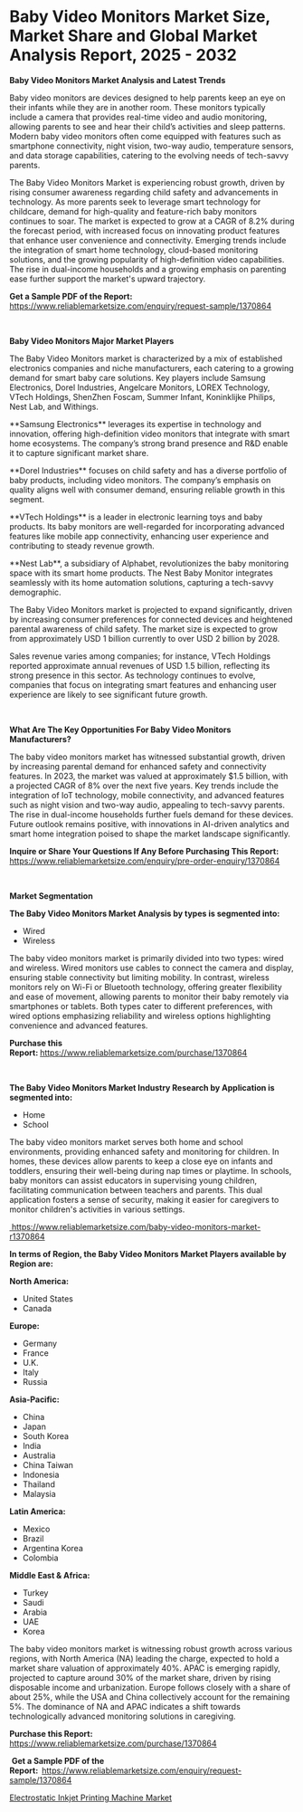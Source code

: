 <p><h1>Baby Video Monitors Market Size, Market Share and Global Market Analysis Report, 2025 - 2032</h1></p><p><strong>Baby Video Monitors Market Analysis and Latest Trends</strong></p>
<p><p>Baby video monitors are devices designed to help parents keep an eye on their infants while they are in another room. These monitors typically include a camera that provides real-time video and audio monitoring, allowing parents to see and hear their child’s activities and sleep patterns. Modern baby video monitors often come equipped with features such as smartphone connectivity, night vision, two-way audio, temperature sensors, and data storage capabilities, catering to the evolving needs of tech-savvy parents.</p><p>The Baby Video Monitors Market is experiencing robust growth, driven by rising consumer awareness regarding child safety and advancements in technology. As more parents seek to leverage smart technology for childcare, demand for high-quality and feature-rich baby monitors continues to soar. The market is expected to grow at a CAGR of 8.2% during the forecast period, with increased focus on innovating product features that enhance user convenience and connectivity. Emerging trends include the integration of smart home technology, cloud-based monitoring solutions, and the growing popularity of high-definition video capabilities. The rise in dual-income households and a growing emphasis on parenting ease further support the market's upward trajectory.</p></p>
<p><strong>Get a Sample PDF of the Report:&nbsp;</strong> <a href="https://www.reliablemarketsize.com/enquiry/request-sample/1370864?utm_campaign=2520&utm_medium=2&utm_source=Github&utm_content=ia&utm_term=22032025&utm_id=baby-video-monitors">https://www.reliablemarketsize.com/enquiry/request-sample/1370864</a></p>
<p>&nbsp;</p>
<p><strong>Baby Video Monitors Major Market Players</strong></p>
<p><p>The Baby Video Monitors market is characterized by a mix of established electronics companies and niche manufacturers, each catering to a growing demand for smart baby care solutions. Key players include Samsung Electronics, Dorel Industries, Angelcare Monitors, LOREX Technology, VTech Holdings, ShenZhen Foscam, Summer Infant, Koninklijke Philips, Nest Lab, and Withings.</p><p>**Samsung Electronics** leverages its expertise in technology and innovation, offering high-definition video monitors that integrate with smart home ecosystems. The company’s strong brand presence and R&D enable it to capture significant market share.</p><p>**Dorel Industries** focuses on child safety and has a diverse portfolio of baby products, including video monitors. The company’s emphasis on quality aligns well with consumer demand, ensuring reliable growth in this segment.</p><p>**VTech Holdings** is a leader in electronic learning toys and baby products. Its baby monitors are well-regarded for incorporating advanced features like mobile app connectivity, enhancing user experience and contributing to steady revenue growth.</p><p>**Nest Lab**, a subsidiary of Alphabet, revolutionizes the baby monitoring space with its smart home products. The Nest Baby Monitor integrates seamlessly with its home automation solutions, capturing a tech-savvy demographic.</p><p>The Baby Video Monitors market is projected to expand significantly, driven by increasing consumer preferences for connected devices and heightened parental awareness of child safety. The market size is expected to grow from approximately USD 1 billion currently to over USD 2 billion by 2028.</p><p>Sales revenue varies among companies; for instance, VTech Holdings reported approximate annual revenues of USD 1.5 billion, reflecting its strong presence in this sector. As technology continues to evolve, companies that focus on integrating smart features and enhancing user experience are likely to see significant future growth.</p></p>
<p>&nbsp;</p>
<p><strong>What Are The Key Opportunities For Baby Video Monitors Manufacturers?</strong></p>
<p><p>The baby video monitors market has witnessed substantial growth, driven by increasing parental demand for enhanced safety and connectivity features. In 2023, the market was valued at approximately $1.5 billion, with a projected CAGR of 8% over the next five years. Key trends include the integration of IoT technology, mobile connectivity, and advanced features such as night vision and two-way audio, appealing to tech-savvy parents. The rise in dual-income households further fuels demand for these devices. Future outlook remains positive, with innovations in AI-driven analytics and smart home integration poised to shape the market landscape significantly.</p></p>
<p><strong>Inquire or Share Your Questions If Any Before Purchasing This Report:</strong> <a href="https://www.reliablemarketsize.com/enquiry/pre-order-enquiry/1370864?utm_campaign=2520&utm_medium=2&utm_source=Github&utm_content=ia&utm_term=22032025&utm_id=baby-video-monitors">https://www.reliablemarketsize.com/enquiry/pre-order-enquiry/1370864</a></p>
<p>&nbsp;</p>
<p><strong>Market Segmentation</strong></p>
<p><strong>The Baby Video Monitors Market Analysis by types is segmented into:</strong></p>
<p><ul><li>Wired</li><li>Wireless</li></ul></p>
<p><p>The baby video monitors market is primarily divided into two types: wired and wireless. Wired monitors use cables to connect the camera and display, ensuring stable connectivity but limiting mobility. In contrast, wireless monitors rely on Wi-Fi or Bluetooth technology, offering greater flexibility and ease of movement, allowing parents to monitor their baby remotely via smartphones or tablets. Both types cater to different preferences, with wired options emphasizing reliability and wireless options highlighting convenience and advanced features.</p></p>
<p><strong>Purchase this Report:&nbsp;</strong><a href="https://www.reliablemarketsize.com/purchase/1370864?utm_campaign=2520&utm_medium=2&utm_source=Github&utm_content=ia&utm_term=22032025&utm_id=baby-video-monitors">https://www.reliablemarketsize.com/purchase/1370864</a></p>
<p>&nbsp;</p>
<p><strong>The Baby Video Monitors Market Industry Research by Application is segmented into:</strong></p>
<p><ul><li>Home</li><li>School</li></ul></p>
<p><p>The baby video monitors market serves both home and school environments, providing enhanced safety and monitoring for children. In homes, these devices allow parents to keep a close eye on infants and toddlers, ensuring their well-being during nap times or playtime. In schools, baby monitors can assist educators in supervising young children, facilitating communication between teachers and parents. This dual application fosters a sense of security, making it easier for caregivers to monitor children's activities in various settings.</p></p>
<p><a href="https://www.reliablemarketsize.com/baby-video-monitors-market-r1370864?utm_campaign=2520&utm_medium=2&utm_source=Github&utm_content=ia&utm_term=22032025&utm_id=baby-video-monitors">&nbsp;https://www.reliablemarketsize.com/baby-video-monitors-market-r1370864</a></p>
<p><strong>In terms of Region, the Baby Video Monitors Market Players available by Region are:</strong></p>
<p>
    <p> <strong> North America: </strong>
        <ul>
            <li>United States</li>
            <li>Canada</li>
        </ul>
        </p> 
    <p> <strong> Europe: </strong>
        <ul>
            <li>Germany</li>
            <li>France</li>
            <li>U.K.</li>
            <li>Italy</li>
            <li>Russia</li>
        </ul>
        </p> 
    <p> <strong> Asia-Pacific: </strong>
        <ul>
            <li>China</li>
            <li>Japan</li>
            <li>South Korea</li>
            <li>India</li>
            <li>Australia</li>
            <li>China Taiwan</li>
            <li>Indonesia</li>
            <li>Thailand</li>
            <li>Malaysia</li>
        </ul>
        </p> 
    <p> <strong> Latin America: </strong>
        <ul>
            <li>Mexico</li>
            <li>Brazil</li>
            <li>Argentina Korea</li>
            <li>Colombia</li>
        </ul>
        </p> 
    <p> <strong> Middle East & Africa: </strong>
        <ul>
            <li>Turkey</li>
            <li>Saudi</li>
            <li>Arabia</li>
            <li>UAE</li>
            <li>Korea</li>
        </ul>
    </p>
    </p>
<p><p>The baby video monitors market is witnessing robust growth across various regions, with North America (NA) leading the charge, expected to hold a market share valuation of approximately 40%. APAC is emerging rapidly, projected to capture around 30% of the market share, driven by rising disposable income and urbanization. Europe follows closely with a share of about 25%, while the USA and China collectively account for the remaining 5%. The dominance of NA and APAC indicates a shift towards technologically advanced monitoring solutions in caregiving.</p></p>
<p><strong>Purchase this Report: </strong><a href="https://www.reliablemarketsize.com/purchase/1370864?utm_campaign=2520&utm_medium=2&utm_source=Github&utm_content=ia&utm_term=22032025&utm_id=baby-video-monitors">https://www.reliablemarketsize.com/purchase/1370864</a></p>
<p>&nbsp;<strong>Get a Sample PDF of the Report:&nbsp;&nbsp;</strong><a href="https://www.reliablemarketsize.com/enquiry/request-sample/1370864?utm_campaign=2520&utm_medium=2&utm_source=Github&utm_content=ia&utm_term=22032025&utm_id=baby-video-monitors">https://www.reliablemarketsize.com/enquiry/request-sample/1370864</a></p>
<p><strong></strong></p>
<p><p><a href="https://github.com/curinbucan9/Market-Research-Report-List-1/blob/main/electrostatic-inkjet-printing-machine-market.md?utm_campaign=2520&utm_medium=2&utm_source=Github&utm_content=ia&utm_term=22032025&utm_id=baby-video-monitors">Electrostatic Inkjet Printing Machine Market</a></p></p>